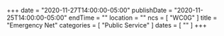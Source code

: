 +++
date = "2020-11-27T14:00:00-05:00"
publishDate = "2020-11-25T14:00:00-05:00"
endTime = ""
location = ""
ncs = [ "WC0G" ]
title = "Emergency Net"
categories = [ "Public Service" ]
dates = [ "" ]
+++
